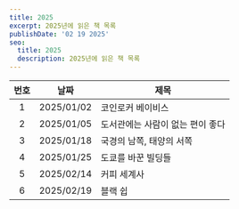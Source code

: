 ```yaml
---
title: 2025
excerpt: 2025년에 읽은 책 목록
publishDate: '02 19 2025'
seo:
  title: 2025
  description: 2025년에 읽은 책 목록
---
```


| 번호 |    날짜    | 제목                             |
| :--: | :--------: | -------------------------------- |
|  1   | 2025/01/02 | 코인로커 베이비스                |
|  2   | 2025/01/05 | 도서관에는 사람이 없는 편이 좋다 |
|  3   | 2025/01/18 | 국경의 남쪽, 태양의 서쪽         |
|  4   | 2025/01/25 | 도쿄를 바꾼 빌딩들               |
|  5   | 2025/02/14 | 커피 세계사                      |
|  6   | 2025/02/19 | 블랙 쉽                          |
